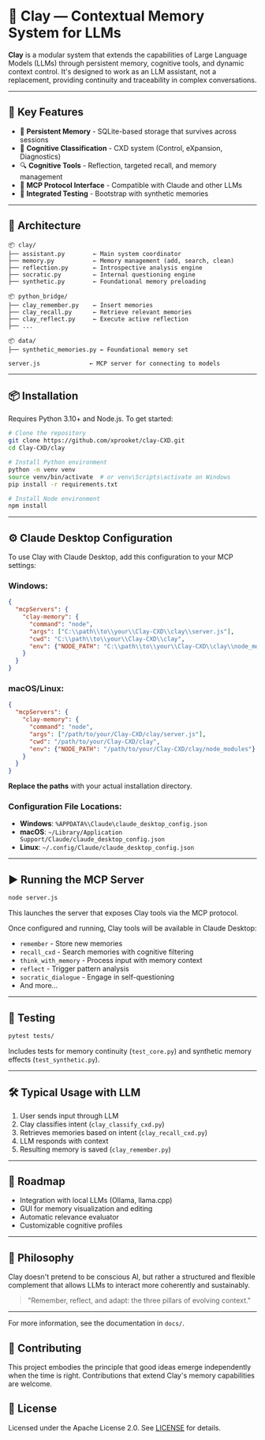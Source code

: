# 🧠 Clay — Contextual Memory System for LLMs

**Clay** is a modular system that extends the capabilities of Large Language Models (LLMs) through persistent memory, cognitive tools, and dynamic context control. It's designed to work as an LLM assistant, not a replacement, providing continuity and traceability in complex conversations.

---

## 🚀 Key Features

- 🔄 **Persistent Memory** - SQLite-based storage that survives across sessions
- 🧠 **Cognitive Classification** - CXD system (Control, eXpansion, Diagnostics) 
- 🔍 **Cognitive Tools** - Reflection, targeted recall, and memory management
- 🧰 **MCP Protocol Interface** - Compatible with Claude and other LLMs
- 🧪 **Integrated Testing** - Bootstrap with synthetic memories

---

## 🧩 Architecture

```text
📦 clay/
├── assistant.py        ← Main system coordinator
├── memory.py           ← Memory management (add, search, clean)
├── reflection.py       ← Introspective analysis engine
├── socratic.py         ← Internal questioning engine
├── synthetic.py        ← Foundational memory preloading

📦 python_bridge/
├── clay_remember.py    ← Insert memories
├── clay_recall.py      ← Retrieve relevant memories
├── clay_reflect.py     ← Execute active reflection
├── ...

📦 data/
├── synthetic_memories.py ← Foundational memory set

server.js              ← MCP server for connecting to models
```

---

## 📦 Installation

Requires Python 3.10+ and Node.js. To get started:

```bash
# Clone the repository
git clone https://github.com/xprooket/clay-CXD.git
cd Clay-CXD/clay

# Install Python environment
python -m venv venv
source venv/bin/activate  # or venv\Scripts\activate on Windows
pip install -r requirements.txt

# Install Node environment
npm install
```

---

## ⚙️ Claude Desktop Configuration

To use Clay with Claude Desktop, add this configuration to your MCP settings:

### Windows:
```json
{
  "mcpServers": {
    "clay-memory": {
      "command": "node",
      "args": ["C:\\path\\to\\your\\Clay-CXD\\clay\\server.js"],
      "cwd": "C:\\path\\to\\your\\Clay-CXD\\clay",
      "env": {"NODE_PATH": "C:\\path\\to\\your\\Clay-CXD\\clay\\node_modules"}
    }
  }
}
```

### macOS/Linux:
```json
{
  "mcpServers": {
    "clay-memory": {
      "command": "node",
      "args": ["/path/to/your/Clay-CXD/clay/server.js"],
      "cwd": "/path/to/your/Clay-CXD/clay",
      "env": {"NODE_PATH": "/path/to/your/Clay-CXD/clay/node_modules"}
    }
  }
}
```

**Replace the paths** with your actual installation directory.

### Configuration File Locations:

- **Windows**: `%APPDATA%\Claude\claude_desktop_config.json`
- **macOS**: `~/Library/Application Support/Claude/claude_desktop_config.json`
- **Linux**: `~/.config/Claude/claude_desktop_config.json`

---

## ▶️ Running the MCP Server

```bash
node server.js
```

This launches the server that exposes Clay tools via the MCP protocol.

Once configured and running, Clay tools will be available in Claude Desktop:
- `remember` - Store new memories
- `recall_cxd` - Search memories with cognitive filtering
- `think_with_memory` - Process input with memory context
- `reflect` - Trigger pattern analysis
- `socratic_dialogue` - Engage in self-questioning
- And more...

---

## 🧪 Testing

```bash
pytest tests/
```

Includes tests for memory continuity (`test_core.py`) and synthetic memory effects (`test_synthetic.py`).

---

## 🛠️ Typical Usage with LLM

1. User sends input through LLM
2. Clay classifies intent (`clay_classify_cxd.py`)
3. Retrieves memories based on intent (`clay_recall_cxd.py`)
4. LLM responds with context
5. Resulting memory is saved (`clay_remember.py`)

---

## 🔮 Roadmap

- Integration with local LLMs (Ollama, llama.cpp)
- GUI for memory visualization and editing
- Automatic relevance evaluator
- Customizable cognitive profiles

---

## 🧭 Philosophy

Clay doesn't pretend to be conscious AI, but rather a structured and flexible complement that allows LLMs to interact more coherently and sustainably.

> "Remember, reflect, and adapt: the three pillars of evolving context."

---

For more information, see the documentation in `docs/`.

## 🤝 Contributing

This project embodies the principle that good ideas emerge independently when the time is right. Contributions that extend Clay's memory capabilities are welcome.

## 📄 License

Licensed under the Apache License 2.0. See [LICENSE](../LICENSE) for details.